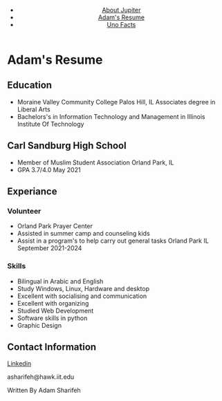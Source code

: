 <!Doctype html>
<html lang ='en'>
<head>
	<meta charset="uft-8">
	<title>Adam's Resume</title>
</head>
<body>
<header>
  <nav>
    <ul>
      <li><a href="https://adam893-o.github.io/project-1-jupiter.html">About Jupiter</a></li>
      <li><a href="https://adam893-o.github.io/resume.html">Adam's Resume</a></li>
      <li><a href="https://adam893-o.github.io/Project-1-UNO">Uno Facts</a></li>
    </ul>
  </nav>
</header>
  <h1>Adam's Resume</h1>
  <h2>Education</h2>
    <ul>
	  <li>Moraine Valley Community College Palos Hill, IL Associates degree in Liberal Arts</li>
	  <li>Bachelors's in Information Technology and Management in Illinois Institute Of Technology</li>
    </ul>
  <h2>Carl Sandburg High School</h2>
    <ul>
	  <li>Member of Muslim Student Association Orland Park, IL</li>
	  <li>GPA 3.7/4.0 May 2021</li>
    </ul>
  <h2>Experiance</h2>
  <h3>Volunteer</h3>
    <ul>
	  <li>Orland Park Prayer Center</li>
	  <li>Assisted in summer camp and counseling kids</li>
	  <li>Assist in a program's to help carry out general tasks Orland Park IL September 2021-2024</li>
  </ul>
  <h3>Skills</h3>
  <ul>
    <li>Bilingual in Arabic and English</li>
	  <li>Study Windows, Linux, Hardware and desktop</li>
	  <li>Excellent with socialising and communication</li>
	  <li>Excellent with organizing</li>
	  <li>Studied Web Development</li>
	  <li>Software skills in python</li>
	  <li>Graphic Design</li>
  </ul>
  <h2>Contact Information</h2>
  <div>
    <p><a href="https://www.linkedin.com/feed/?trk=guest_homepage-basic_nav-header-signin" target="_blank">Linkedin</a></p>
    <p>asharifeh@hawk.iit.edu</p>
  </div>
  <footer>
  <p>Written By Adam Sharifeh</p>
  </footer>
</body>
</html>
